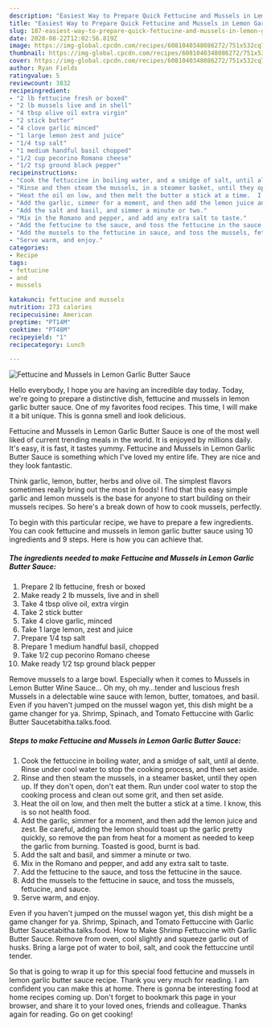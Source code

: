 ```yaml
---
description: "Easiest Way to Prepare Quick Fettucine and Mussels in Lemon Garlic Butter Sauce"
title: "Easiest Way to Prepare Quick Fettucine and Mussels in Lemon Garlic Butter Sauce"
slug: 187-easiest-way-to-prepare-quick-fettucine-and-mussels-in-lemon-garlic-butter-sauce
date: 2020-08-22T12:02:56.819Z
image: https://img-global.cpcdn.com/recipes/6081040348086272/751x532cq70/fettucine-and-mussels-in-lemon-garlic-butter-sauce-recipe-main-photo.jpg
thumbnail: https://img-global.cpcdn.com/recipes/6081040348086272/751x532cq70/fettucine-and-mussels-in-lemon-garlic-butter-sauce-recipe-main-photo.jpg
cover: https://img-global.cpcdn.com/recipes/6081040348086272/751x532cq70/fettucine-and-mussels-in-lemon-garlic-butter-sauce-recipe-main-photo.jpg
author: Ryan Fields
ratingvalue: 5
reviewcount: 3832
recipeingredient:
- "2 lb fettucine fresh or boxed"
- "2 lb mussels live and in shell"
- "4 tbsp olive oil extra virgin"
- "2 stick butter"
- "4 clove garlic minced"
- "1 large lemon zest and juice"
- "1/4 tsp salt"
- "1 medium handful basil chopped"
- "1/2 cup pecorino Romano cheese"
- "1/2 tsp ground black pepper"
recipeinstructions:
- "Cook the fettuccine in boiling water, and a smidge of salt, until al dente.  Rinse under cool water to stop the cooking process, and then set aside."
- "Rinse and then steam the mussels, in a steamer basket, until they open up.  If they don&#39;t open, don&#39;t eat them.  Run under cool water to stop the cooking process and clean out some grit, and then set aside."
- "Heat the oil on low, and then melt the butter a stick at a time.  I know, this is so not health food."
- "Add the garlic, simmer for a moment, and then add the lemon juice and zest.  Be careful, adding the lemon should toast up the garlic pretty quickly, so remove the pan from heat for a moment as needed to keep the garlic from burning.  Toasted is good, burnt is bad."
- "Add the salt and basil, and simmer a minute or two."
- "Mix in the Romano and pepper, and add any extra salt to taste."
- "Add the fettucine to the sauce, and toss the fettucine in the sauce."
- "Add the mussels to the fettucine in sauce, and toss the mussels, fettucine, and sauce."
- "Serve warm, and enjoy."
categories:
- Recipe
tags:
- fettucine
- and
- mussels

katakunci: fettucine and mussels 
nutrition: 273 calories
recipecuisine: American
preptime: "PT14M"
cooktime: "PT48M"
recipeyield: "1"
recipecategory: Lunch

---
```



![Fettucine and Mussels in Lemon Garlic Butter Sauce](https://img-global.cpcdn.com/recipes/6081040348086272/751x532cq70/fettucine-and-mussels-in-lemon-garlic-butter-sauce-recipe-main-photo.jpg)

Hello everybody, I hope you are having an incredible day today. Today, we're going to prepare a distinctive dish, fettucine and mussels in lemon garlic butter sauce. One of my favorites food recipes. This time, I will make it a bit unique. This is gonna smell and look delicious.

Fettucine and Mussels in Lemon Garlic Butter Sauce is one of the most well liked of current trending meals in the world. It is enjoyed by millions daily. It's easy, it is fast, it tastes yummy. Fettucine and Mussels in Lemon Garlic Butter Sauce is something which I've loved my entire life. They are nice and they look fantastic.

Think garlic, lemon, butter, herbs and olive oil. The simplest flavors sometimes really bring out the most in foods! I find that this easy simple garlic and lemon mussels is the base for anyone to start building on their mussels recipes. So here&#39;s a break down of how to cook mussels, perfectly.


To begin with this particular recipe, we have to prepare a few ingredients. You can cook fettucine and mussels in lemon garlic butter sauce using 10 ingredients and 9 steps. Here is how you can achieve that.

<!--inarticleads1-->

##### The ingredients needed to make Fettucine and Mussels in Lemon Garlic Butter Sauce:

1. Prepare 2 lb fettucine, fresh or boxed
1. Make ready 2 lb mussels, live and in shell
1. Take 4 tbsp olive oil, extra virgin
1. Take 2 stick butter
1. Take 4 clove garlic, minced
1. Take 1 large lemon, zest and juice
1. Prepare 1/4 tsp salt
1. Prepare 1 medium handful basil, chopped
1. Take 1/2 cup pecorino Romano cheese
1. Make ready 1/2 tsp ground black pepper


Remove mussels to a large bowl. Especially when it comes to Mussels in Lemon Butter Wine Sauce… Oh my, oh my…tender and luscious fresh Mussels in a delectable wine sauce with lemon, butter, tomatoes, and basil. Even if you haven&#39;t jumped on the mussel wagon yet, this dish might be a game changer for ya. Shrimp, Spinach, and Tomato Fettuccine with Garlic Butter Saucetabitha.talks.food. 

<!--inarticleads2-->

##### Steps to make Fettucine and Mussels in Lemon Garlic Butter Sauce:

1. Cook the fettuccine in boiling water, and a smidge of salt, until al dente.  Rinse under cool water to stop the cooking process, and then set aside.
1. Rinse and then steam the mussels, in a steamer basket, until they open up.  If they don&#39;t open, don&#39;t eat them.  Run under cool water to stop the cooking process and clean out some grit, and then set aside.
1. Heat the oil on low, and then melt the butter a stick at a time.  I know, this is so not health food.
1. Add the garlic, simmer for a moment, and then add the lemon juice and zest.  Be careful, adding the lemon should toast up the garlic pretty quickly, so remove the pan from heat for a moment as needed to keep the garlic from burning.  Toasted is good, burnt is bad.
1. Add the salt and basil, and simmer a minute or two.
1. Mix in the Romano and pepper, and add any extra salt to taste.
1. Add the fettucine to the sauce, and toss the fettucine in the sauce.
1. Add the mussels to the fettucine in sauce, and toss the mussels, fettucine, and sauce.
1. Serve warm, and enjoy.


Even if you haven&#39;t jumped on the mussel wagon yet, this dish might be a game changer for ya. Shrimp, Spinach, and Tomato Fettuccine with Garlic Butter Saucetabitha.talks.food. How to Make Shrimp Fettuccine with Garlic Butter Sauce. Remove from oven, cool slightly and squeeze garlic out of husks. Bring a large pot of water to boil, salt, and cook the fettuccine until tender. 

So that is going to wrap it up for this special food fettucine and mussels in lemon garlic butter sauce recipe. Thank you very much for reading. I am confident you can make this at home. There is gonna be interesting food at home recipes coming up. Don't forget to bookmark this page in your browser, and share it to your loved ones, friends and colleague. Thanks again for reading. Go on get cooking!
